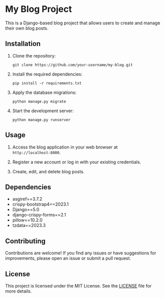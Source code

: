 # My Blog Project

This is a Django-based blog project that allows users to create and manage their own blog posts.

## Installation

1. Clone the repository:

    ```shell
    git clone https://github.com/your-username/my-blog.git
    ```

2. Install the required dependencies:

    ```shell
    pip install -r requirements.txt
    ```

3. Apply the database migrations:

    ```shell
    python manage.py migrate
    ```

4. Start the development server:

    ```shell
    python manage.py runserver
    ```

## Usage

1. Access the blog application in your web browser at `http://localhost:8000`.

2. Register a new account or log in with your existing credentials.

3. Create, edit, and delete blog posts.

## Dependencies

- asgiref==3.7.2
- crispy-bootstrap4==2023.1
- Django==5.0
- django-crispy-forms==2.1
- pillow==10.2.0
- tzdata==2023.3

## Contributing

Contributions are welcome! If you find any issues or have suggestions for improvements, please open an issue or submit a pull request.

## License

This project is licensed under the MIT License. See the [LICENSE](LICENSE) file for more details.
